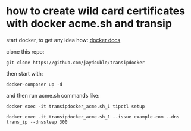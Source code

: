 # how to create wild card certificates with docker acme.sh and transip

start docker, to get any idea how: [docker docs](https://docs.docker.com/install)

clone this repo:
```
git clone https://github.com/jaydouble/transipdocker
```

then start with:
``` 
docker-composer up -d
```

and then run acme.sh commands like:
```
docker exec -it transipdocker_acme.sh_1 tipctl setup
```
```
docker exec -it transipdocker_acme.sh_1 --issue example.com --dns trans_ip --dnssleep 300
```

